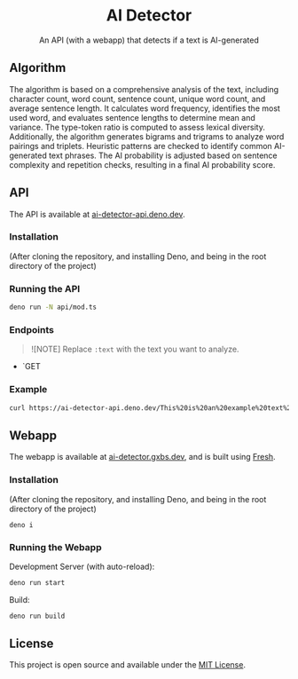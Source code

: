 <div align="center">
  <h1>AI Detector</h1>
  <p>An API (with a webapp) that detects if a text is AI-generated</p>
</div>

## Algorithm

The algorithm is based on a comprehensive analysis of the text, including
character count, word count, sentence count, unique word count, and average
sentence length. It calculates word frequency, identifies the most used word,
and evaluates sentence lengths to determine mean and variance. The type-token
ratio is computed to assess lexical diversity. Additionally, the algorithm
generates bigrams and trigrams to analyze word pairings and triplets. Heuristic
patterns are checked to identify common AI-generated text phrases. The AI
probability is adjusted based on sentence complexity and repetition checks,
resulting in a final AI probability score.

## API

The API is available at
[ai-detector-api.deno.dev](https://ai-detector-api.deno.dev).

### Installation

(After cloning the repository, and installing Deno, and being in the root
directory of the project)

### Running the API

```bash
deno run -N api/mod.ts
```

### Endpoints

> ![NOTE] Replace `:text` with the text you want to analyze.

- `GET

### Example

```bash
curl https://ai-detector-api.deno.dev/This%20is%20an%20example%20text%20to%20analyze%20using%20the%20API
```

## Webapp

The webapp is available at [ai-detector.gxbs.dev](https://ai-detector.gxbs.dev),
and is built using [Fresh](https://fresh.deno.dev).

### Installation

(After cloning the repository, and installing Deno, and being in the root
directory of the project)

```
deno i
```

### Running the Webapp

Development Server (with auto-reload):

```bash
deno run start
```

Build:

```bash
deno run build
```

## License

This project is open source and available under the [MIT License](LICENSE.txt).
